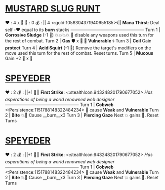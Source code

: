 # [__**MUSTARD SLUG RUNT**__](<https://www.youtube.com/watch?v=r7hCJIC_y6Q>)
❤️ : 4 x 👥
🔷 : 0
💰 : || 4 <:gold:1058304371940655185>🌀||
**Mana Thirst**: Deal self -❤️ equal to its __burn__ stacks
—————————————————
Turn 1  | **Corrosive Sludge** (-1 🔷) 💥💥💥💥 🔀 disable any weapons used this turn for the rest of combat.
Turn 2 | **Gas** 🛡️ x 👥   🔀  __Vulnerable__ 🌀
Turn 3 | **Coil** Gain __protect__
Turn 4 | **Acid Squirt** (-1 🔷) Remove the target's modifiers on the move used this turn for the rest of combat. Reset turns.
Turn 5 | **Mucous** Gain +2 🔷 x 👥

# [__**SPEYEDER**__](<https://www.youtube.com/watch?v=NH-GAwLAO30>)
❤️ : 2
💰 : ||+1 🔷||
**First Strike**: <:stealthIcon:943248201790677052>
*Has asperations of being a world renowned web designer*
—————————————————
Turn 1  | **Cobweb** <:Persistence:1151788148322484234> 🔀 cause __Weak__ and __Vulnerable__
Turn 2 | **Bite** 💥🔀 Cause __burn__x3
Turn 3 | **Piercing Gaze** Next 💥 gains 🚫. Reset Turns

# [__**SPEYEDER**__](<https://www.youtube.com/watch?v=NH-GAwLAO30>)
❤️ : 2
💰 : ||+1 🔷||
**First Strike**: <:stealthIcon:943248201790677052>
*Has asperations of being a world renowned web designer*
—————————————————
Turn 1  | **Cobweb** <:Persistence:1151788148322484234> 🔀 cause __Weak__ and __Vulnerable__
Turn 2 | **Bite** 💥🔀 Cause __burn__x3
Turn 3 | **Piercing Gaze** Next 💥 gains 🚫. Reset Turns
